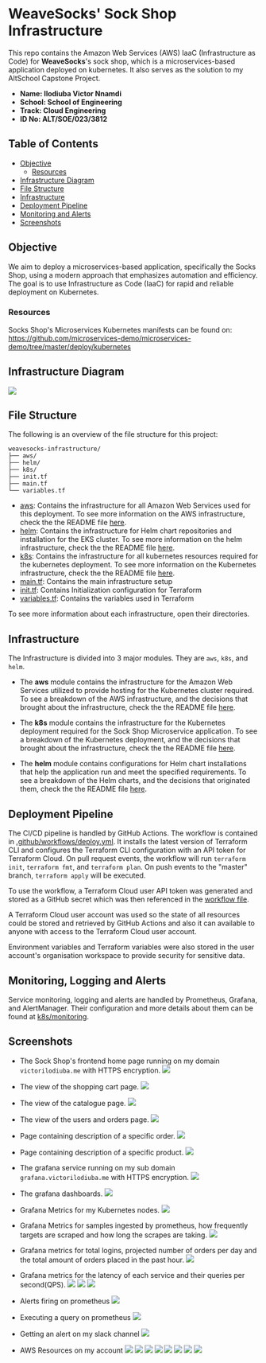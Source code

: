 # WeaveSocks' Sock Shop Infrastructure

This repo contains the Amazon Web Services (AWS) IaaC (Infrastructure as Code) for **WeaveSocks**'s sock shop, which is a microservices-based application deployed on kubernetes. It also serves as the solution to my AltSchool Capstone Project.

- **Name: Ilodiuba Victor Nnamdi**
- **School: School of Engineering**
- **Track: Cloud Engineering**
- **ID No: ALT/SOE/023/3812**

## Table of Contents

- [Objective](#objective)
  - [Resources](#resources)
- [Infrastructure Diagram](#infrastructure-diagram)
- [File Structure](#file-structure)
- [Infrastructure](#infrastructure)
- [Deployment Pipeline](#deployment-pipeline)
- [Monitoring and Alerts](#monitoring-and-alerts)
- [Screenshots](#screenshots)

## Objective

We aim to deploy a microservices-based application, specifically the Socks Shop, using a modern approach that emphasizes automation and efficiency. The goal is to use Infrastructure as Code (IaaC) for rapid and reliable deployment on Kubernetes.

### Resources

Socks Shop's Microservices Kubernetes manifests can be found on: https://github.com/microservices-demo/microservices-demo/tree/master/deploy/kubernetes

## Infrastructure Diagram

![](./images/WEB_INFRA.png)

## File Structure

The following is an overview of the file structure for this project:

```
weavesocks-infrastructure/
├── aws/
├── helm/
├── k8s/
├── init.tf
├── main.tf
└── variables.tf
```

- [aws](./aws/): Contains the infrastructure for all Amazon Web Services used for this deployment. To see more information on the AWS infrastructure, check the the README file [here](./aws/).
- [helm](./helm/): Contains the infrastructure for Helm chart repositories and installation for the EKS cluster. To see more information on the helm infrastructure, check the the README file [here](./helm).
- [k8s](./k8s/): Contains the infrastructure for all kubernetes resources required for the kubernetes deployment. To see more information on the Kubernetes infrastructure, check the the README file [here](./k8s).
- [main.tf](main.tf): Contains the main infrastructure setup
- [init.tf](init.tf): Contains Initialization configuration for Terraform
- [variables.tf](variables.tf): Contains the variables used in Terraform

To see more information about each infrastructure, open their directories.

## Infrastructure

The Infrastructure is divided into 3 major modules. They are `aws`, `k8s`, and `helm`.

- The **aws** module contains the infrastructure for the Amazon Web Services utilized to provide hosting for the Kubernetes cluster required. To see a breakdown of the AWS infrastructure, and the decisions that brought about the infrastructure, check the the README file [here](./aws/).

- The **k8s** module contains the infrastructure for the Kubernetes deployment required for the Sock Shop Microservice application. To see a breakdown of the Kubernetes deployment, and the decisions that brought about the infrastructure, check the the README file [here](./k8s/).

- The **helm** module contains configurations for Helm chart installations that help the application run and meet the specified requirements. To see a breakdown of the Helm charts, and the decisions that originated them, check the the README file [here](./helm/).

## Deployment Pipeline

The CI/CD pipeline is handled by GitHub Actions. The workflow is contained in [.github/workflows/deploy.yml](./.github/workflows/deploy.yml). It installs the latest version of Terraform CLI and configures the Terraform CLI configuration with an API token for Terraform Cloud. On pull request events, the workflow will run `terraform init`, `terraform fmt`, and `terraform plan`. On push events to the "master" branch, `terraform apply` will be executed.

To use the workflow, a Terraform Cloud user API token was generated and stored as a GitHub secret which was then referenced in the [workflow file](./.github/workflows/deploy.yml).

A Terraform Cloud user account was used so the state of all resources could be stored and retrieved by GitHub Actions and also it can available to anyone with access to the Terraform Cloud user account.

Environment variables and Terraform variables were also stored in the user account's organisation workspace to provide security for sensitive data.

## Monitoring, Logging and Alerts

Service monitoring, logging and alerts are handled by Prometheus, Grafana, and AlertManager. Their configuration and more details about them can be found at [k8s/monitoring](./k8s).

## Screenshots

- The Sock Shop's frontend home page running on my domain `victorilodiuba.me` with HTTPS encryption.
  ![](./images/frontend.png)

- The view of the shopping cart page.
  ![](./images/shopping-cart.png)

- The view of the catalogue page.
  ![](./images/catalogue.png)

- The view of the users and orders page.
  ![](./images/orders.png)

- Page containing description of a specific order.
  ![](./images/orders.png)

- Page containing description of a specific product.
  ![](./images/product-page.png)

- The grafana service running on my sub domain `grafana.victorilodiuba.me` with HTTPS encryption.
  ![](./images/grafana-login.png)

- The grafana dashboards.
  ![](./images/grafana-dashboards.png)

- Grafana Metrics for my Kubernetes nodes.
  ![](./images/node-resources.png)

- Grafana Metrics for samples ingested by prometheus, how frequently targets are scraped and how long the scrapes are taking.
  ![](./images/prom-stats.png)

- Grafana metrics for total logins, projected number of orders per day and the total amount of orders placed in the past hour.
  ![](./images/sock-shop-analytics.png)

- Grafana metrics for the latency of each service and their queries per second(QPS).
  ![](./images/sock-shop-performance-2.png)
  ![](./images/sock-shop-performance-3.png)
  ![](./images/sock-shop-performance.png)

- Alerts firing on prometheus
  ![](./images/alerts.png)

- Executing a query on prometheus
  ![](./images/prometheus.png)

- Getting an alert on my slack channel
  ![](./images/slack-alert.jpeg)

- AWS Resources on my account
  ![](./images/aws-eip.png)
  ![](./images/aws-eks.png)
  ![](./images/aws-eks-services.png)
  ![](./images/aws-eks-pods.png)
  ![](./images/aws-eks-pods-2.png)
  ![](./images/aws-iam-roles.png)
  ![](./images/aws-vpc.png)
  ![](./images/aws-vpc-2.png)
